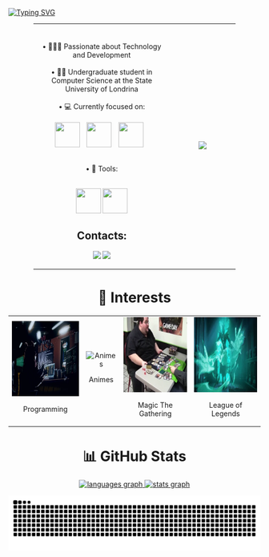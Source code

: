 [![Typing SVG](https://readme-typing-svg.herokuapp.com/?color=FFFFFF&size=35&center=true&vCenter=true&width=1000&lines=Hi,+My+name+is+Lucca+🖖🏼;I'm+a+Computer+Science+Padawan🤓;Be+Welcome!+😄)](https://git.io/typing-svg)

<div align = "center">

<table style="width: 80%; border-collapse: collapse;">
<tr style="border: none;">

<td width="67.5%" style="border: none; text-align: center;">
<br><br>• 👨🏻‍💻 Passionate about Technology and Development<br><br>
• 👨‍🎓 Undergraduate student in Computer Science at the State University of Londrina <br><br>
• 💻 Currently focused on: <br><br>
<div style="display: inline-block;">
  <img width="50" height="50" src="https://cdn.jsdelivr.net/gh/devicons/devicon/icons/java/java-original.svg" style="margin-right: 10px;" /> 
  <img width="50" height="50" src="https://cdn.jsdelivr.net/gh/devicons/devicon@latest/icons/python/python-original-wordmark.svg" style="margin-right: 10px;" />
  <img width="50" height="50" src="https://cdn.jsdelivr.net/gh/devicons/devicon@latest/icons/c/c-line.svg" style="margin-right: 10px;" />
</div> <br><br>

• 🧰 Tools:<br><br>
<div style="display: inline-block;">
  <img width="50" height="50" src="https://cdn.jsdelivr.net/gh/devicons/devicon@latest/icons/postgresql/postgresql-plain-wordmark.svg"  />
  <img width="50" height="50" src="https://cdn.jsdelivr.net/gh/devicons/devicon@latest/icons/git/git-original-wordmark.svg" />
</div>
<h2 align="center">Contacts:</h2>

<div align="center">
  
<a href="mailto:lucca.giovane.gomes@uel.br"><img src="https://img.shields.io/badge/Gmail-D14836?style=for-the-badge&logo=gmail&logoColor=white" target="_blank"></a>
<a href="https://www.linkedin.com/in/luccagiovane/" target="_blank"><img src="https://img.shields.io/badge/-LinkedIn-%230077B5?style=for-the-badge&logo=linkedin&logoColor=white" target="_blank"></a>   
</div>

</td>

<td align="center" style="border: none;">
  <img src="./img/Garou tattoo.gif" width="320" />
</td>

</tr>
</table>

<div align="center">

<h1>🎯 Interests</h1>

<table>
    <tr>
        <td style="text-align: center;">
            <img src="./img/Prog.webp" alt="Desenvolvimento de Software" style="width: 150px; height: 150px;">
            <br>
            <p align="center">Programming</p>
        </td>
        <td style="text-align: center;">
            <img src="./img/Anime.gif" alt="Animes" style="width: 150px; height: 150px;">
            <br>
            <p align="center">Animes</p>
        </td>
        <td style="text-align: center;">
            <img src="./img/MTG.webp" alt="Magic The Gathering" style="width: 150px; height: 150px;">
            <br>
            <p align="center">Magic The Gathering</p>
        </td>
        <td style="text-align: center;">
            <img src="./img/LoL.webp" alt="League of Legends" style="width: 150px; height: 150px;">
            <br>
            <p align="center">League of Legends</p>
        </td>
    </tr>
</table>

</div>


</div>



<div align="center">
<h1>📊 GitHub Stats</h1>
<a href="https://github.com/LuccaGiovane">
<img src="https://github-readme-stats.vercel.app/api/top-langs?locale=en&hide_title=false&layout=compact&card_width=300&langs_count=6&theme=dracula&hide_border=true&username=LuccaGiovane" height="135em" alt="languages graph" />


  <img src="https://github-readme-stats.vercel.app/api?hide_title=false&hide_rank=false&show_icons=true&include_all_commits=true&count_private=true&disable_animations=false&theme=dracula&locale=en&hide_border=true&username=LuccaGiovane" height="135em" alt="stats graph"  />

  <p align="center">
  <img src="https://raw.githubusercontent.com/LuccaGiovane/LuccaGiovane/output/github-contribution-grid-snake-dark.svg#gh-dark-mode-only" alt="Snake eating contributions">
  </p>


</div>
